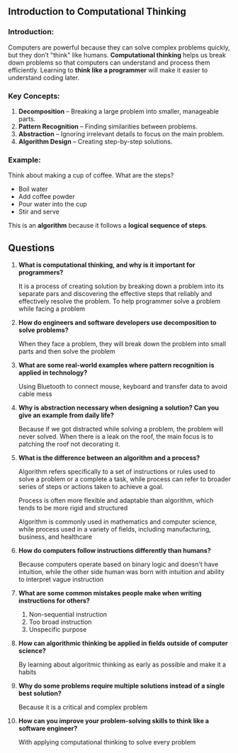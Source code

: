 ## **Introduction to Computational Thinking**  
### **Introduction:**  
Computers are powerful because they can solve complex problems quickly, but they don’t "think" like humans. **Computational thinking** helps us break down problems so that computers can understand and process them efficiently. Learning to **think like a programmer** will make it easier to understand coding later.  

### **Key Concepts:**  
1. **Decomposition** – Breaking a large problem into smaller, manageable parts.  
2. **Pattern Recognition** – Finding similarities between problems.  
3. **Abstraction** – Ignoring irrelevant details to focus on the main problem.  
4. **Algorithm Design** – Creating step-by-step solutions.  

### **Example:**  
Think about making a cup of coffee. What are the steps?  
- Boil water  
- Add coffee powder  
- Pour water into the cup  
- Stir and serve  

This is an **algorithm** because it follows a **logical sequence of steps**.  

## **Questions**  
1. **What is computational thinking, and why is it important for programmers?**  

    It is a process of creating solution by breaking down a problem into its separate pars and discovering the effective steps that reliably and effectively resolve the problem. To help programmer solve a problem while facing a problem

2. **How do engineers and software developers use decomposition to solve problems?**  

    When they face a problem, they will break down the problem into small parts and then solve the problem

3. **What are some real-world examples where pattern recognition is applied in technology?**  

    Using Bluetooth to connect mouse, keyboard and transfer data to avoid cable mess

4. **Why is abstraction necessary when designing a solution? Can you give an example from daily life?**  

    Because if we got distracted while solving a problem, the problem will never solved. 
    When there is a leak on the roof, the main focus is to patching the roof not decorating it. 

5. **What is the difference between an algorithm and a process?**  

    Algorithm refers specifically to a set of instructions or rules used to solve a problem or a complete a task, while process can refer to broader series of steps or actions taken to achieve a goal.

    Process is often more flexible and adaptable than algorithm, which tends to be more rigid and structured

    Algorithm is commonly used in mathematics and computer science, while process used in a variety of fields, including manufacturing, business, and healthcare

6. **How do computers follow instructions differently than humans?**  

    Because computers operate based on binary logic and doesn't have intuition, while the other side human was born with intuition and ability to interpret vague instruction

7. **What are some common mistakes people make when writing instructions for others?**  

    1. Non-sequential instruction
    2. Too broad instruction
    3. Unspecific purpose

8. **How can algorithmic thinking be applied in fields outside of computer science?**  

    By learning about algoritmic thinking as early as possible and make it a habits

9. **Why do some problems require multiple solutions instead of a single best solution?**  

    Because it is a critical and complex problem

10. **How can you improve your problem-solving skills to think like a software engineer?**  

    With applying computational thinking to solve every problem